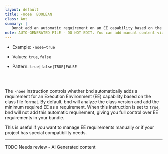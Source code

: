 ```yaml
---
layout: default
title: -noee  BOOLEAN
class: Ant
summary: |
   Donot add an automatic requirement on an EE capability based on the class format.
note: AUTO-GENERATED FILE - DO NOT EDIT. You can add manual content via same filename in ext folder. 
---
```


- Example: `-noee=true`

- Values: `true,false`

- Pattern: `true|false|TRUE|FALSE`

<!-- Manual content from: ext/noee.md --><br /><br />

The `-noee` instruction controls whether bnd automatically adds a requirement for an Execution Environment (EE) capability based on the class file format. By default, bnd will analyze the class version and add the minimum required EE as a requirement. When this instruction is set to `true`, bnd will not add this automatic requirement, giving you full control over EE requirements in your bundle.

This is useful if you want to manage EE requirements manually or if your project has special compatibility needs.


<hr />
TODO Needs review - AI Generated content
